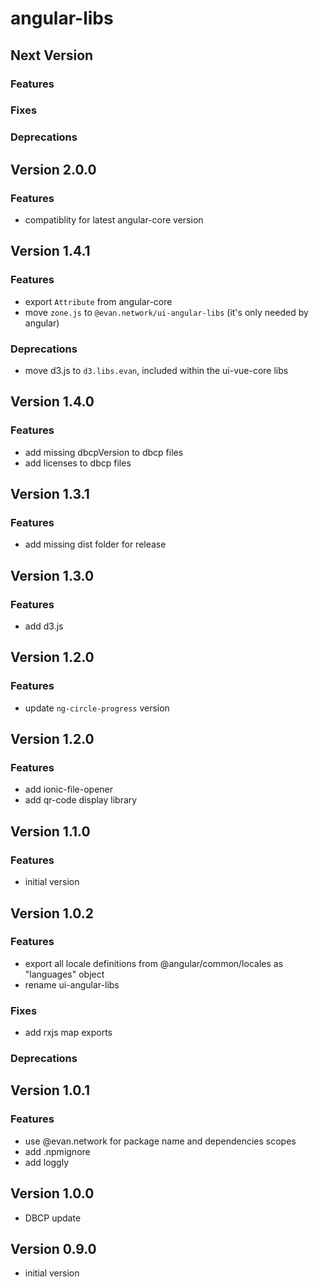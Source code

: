 # angular-libs

## Next Version
### Features
### Fixes
### Deprecations

## Version 2.0.0
### Features
- compatiblity for latest angular-core version

## Version 1.4.1
### Features
- export `Attribute` from angular-core
- move `zone.js` to `@evan.network/ui-angular-libs` (it's only needed by angular)

### Deprecations
- move d3.js to `d3.libs.evan`, included within the ui-vue-core libs

## Version 1.4.0
### Features
- add missing dbcpVersion to dbcp files
- add licenses to dbcp files

## Version 1.3.1
### Features
- add missing dist folder for release

## Version 1.3.0
### Features
- add d3.js

## Version 1.2.0
### Features
- update `ng-circle-progress` version

## Version 1.2.0
### Features
- add ionic-file-opener
- add qr-code display library

## Version 1.1.0
### Features
- initial version

## Version 1.0.2
### Features
- export all locale definitions from @angular/common/locales as "languages" object
- rename ui-angular-libs

### Fixes
- add rxjs map exports

### Deprecations

## Version 1.0.1
### Features
- use @evan.network for package name and dependencies scopes
- add .npmignore
- add loggly

## Version 1.0.0
- DBCP update

## Version 0.9.0
- initial version